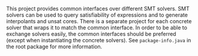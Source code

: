 This project provides common interfaces over different SMT solvers.
SMT solvers can be used to query satisfiability of expressions and to generate interpolants and unsat cores.
There is a separate project for each concrete solver that wraps it to match the common interface.
In order to be able to exchange solvers easily, the common interfaces should be preferred (except when instantiating the concrete solvers).
See `package-info.java` in the root package for more information.
